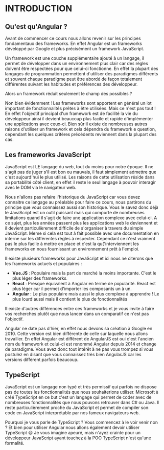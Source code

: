 # INTRODUCTION


## Qu'est qu'Angular ?

Avant de commencer ce cours nous allons revenir sur les principes fondamentaux des frameworks. En effet Angular est un frameworks développé par Google et plus précisément un framework JavaScript.

Un framework est une couche supplémentaire ajouté à un langage, il permet de développer dans un environnement plus clair car des règles doivent être respectées pour que celui-ci fonctionne.
En effet la plupart des langages de programmation permettent d'utiliser des paradigmes différents et souvent chaque paradigme peut être abordé de façon totalement différentes suivant les habitudes et préférences des développeur.

Alors un framework réduit seulement le champ des possibles ?

Non bien évidemment ! Les frameworks sont apportent en général un lot important de fonctionnalités prêtes à être utilisées. Mais ce n'est pas tout !
En effet l'objectif principal d'un framework est de facilité la vie du développeur ainsi il devient beaucoup plus facile et rapide d'implémenter une applications avec ceux-ci.
Bien sûr il existe de nombreuses autres raisons d'utiliser un framework et cela dépendra du framework e question, cependant les quelques critères précédents reviennent dans la plupart des cas.


## Les frameworks JavaScript

JavaScript est LE langage du web, tout du moins pour notre époque. Il ne s'agit pas de juger s'il est bon ou mauvais, il faut simplement admettre que c'est aujourd'hui le plus utilisé.
Les raisons de cette utilisation réside dans sa portabilité côté client, en effet il reste le seul langage à pouvoir interagir avec le DOM via le navigateur web.

Nous n'allons pas refaire l'historique du JavaScript car vous devez connaitre ce langage au préalable pour faire ce cours, nous partirons du principe que vous connaissez aussi son historique.
Vous le savez donc déjà le JavaScript est un outil puissant mais qui comporte de nombreuses limitations quand il s'agit de faire une application complexe avec celui-ci.
A ce sujet, plus les années passent plus les applications web le deviennent et il devient particulièrement difficile de s'organiser à travers du simple JavaScript.
Meme si cela est tout à fait possible avec une documentation en interne sur les différentes règles à respecter.
Cependant ce n'est vraiment pas le plus facile à mettre en place et c'est la qu('interviennent les frameworks en nous fournissant un environnement prêt à l'emploi.

Il existe plusieurs frameworks pour JavaScript et ici nous ne citerons que les frameworks actuels et populaires :

* **Vue.JS** : Populaire mais la part de marché la moins importante. C'est le plus léger des frameworks.
* **React** : Presque équivalent à Angular en terme de popularité. React est plus léger car il permet d'importer les composants un à un.
* **Angular** : Le plus populaire mais aussi le plus complexe à apprendre ! Le plus lourd aussi mais il contient le plus de fonctionnalités

Il existe d'autres différences entre ces frameworks et je vous invite à faire vos recherches plutôt que nous lancer dans un comparatif ce n'est pas l'objectif.

Angular ne date pas d'hier, en effet nous devons sa création à Google en 2010. Cette version est bien différente de celle sur laquelle nous allons travailler.
En effet Angular est différent de AngularJS est oui c'est l'ancien nom du framework et celui-ci est renommé Angular depuis 2014 et change de paradigme.
Vous avez donc tout intérêt à ne pas vous trompez si vous postulez en disant que vous connaissez très bien AngularJS car les versions diffèrent parfois beaucoup.


## TypeScript

JavaScript est un langage non typé et très permissif qui parfois ne dispose pas de toutes les fonctionnalités que nous souhaiterions utiliser.
Microsoft à créé TypeScript en ce but c'est un langage qui permet de coder avec de nombreuses fonctionnalités que nous pouvons retrouver dans C# ou Java.
Il reste particulièrement proche du JavaScript et permet de compiler son code en JavaScript interprétable par nos fameux navigateurs web.

Pourquoi je vous parle de TypeScript ? Vous commencez à le voir venir non ? Et bien pour utiliser Angular nous allons également devoir utiliser TypeScript 😃
Je vous imagine apeuré, mais n'ayez crainte pour un développeur JavaScript ayant touchez à la POO TypeScript n'est qu'une formalité. 
